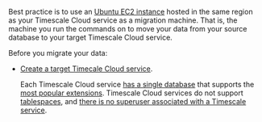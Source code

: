 
Best practice is to use an [Ubuntu EC2 instance][create-ec2-instance] hosted in the same region as your
Timescale Cloud service as a migration machine. That is, the machine you run the commands on to move your 
data from your source database to your target Timescale Cloud service. 

Before you migrate your data:

- [Create a target Timecale Cloud service][created-a-database-service-in-timescale].

  Each Timescale Cloud service [has a single database] that supports the
  [most popular extensions][all available extensions]. Timescale Cloud services do not support [tablespaces],
  and [there is no superuser associated with a Timescale service][no-superuser-for-timescale-instance].
 

[created-a-database-service-in-timescale]: /getting-started/:currentVersion:/services/
[has a single database]: /migrate/:currentVersion:/troubleshooting/#only-one-database-per-instance
[all available extensions]: /migrate/:currentVersion:/troubleshooting/#extension-availability
[tablespaces]: /migrate/:currentVersion:/troubleshooting/#tablespaces
[no-superuser-for-timescale-instance]: /migrate/:currentVersion:/troubleshooting/#superuser-privileges
[upgrade instructions]: /self-hosted/:currentVersion:/upgrades/about-upgrades/
[pg_hbaconf]: https://www.timescale.com/blog/5-common-connection-errors-in-postgresql-and-how-to-solve-them/#no-pg_hbaconf-entry-for-host
[create-ec2-instance]: https://docs.aws.amazon.com/AWSEC2/latest/UserGuide/EC2_GetStarted.html#ec2-launch-instance
